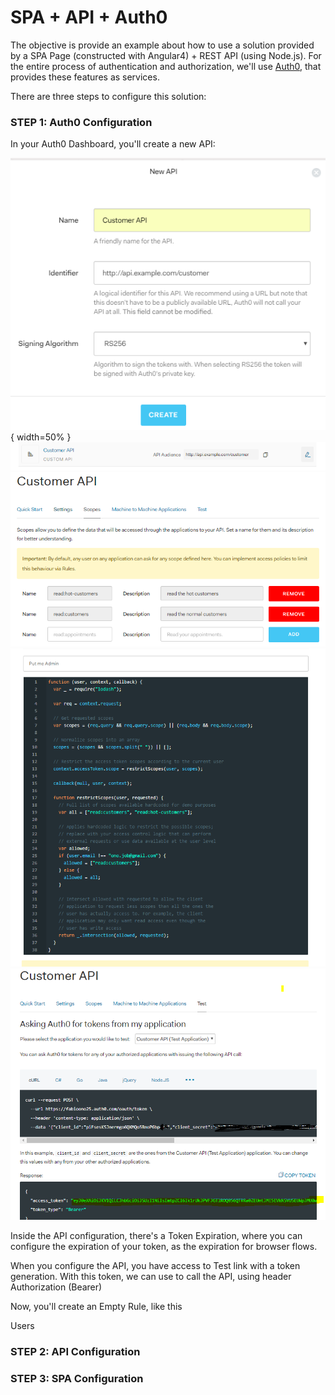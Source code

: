 # SPA + API + Auth0

The objective is provide an example about how to use a solution provided by a SPA Page (constructed with Angular4) + REST API (using Node.js). For the entire process of authentication and authorization, we'll use [Auth0](https://auth0.com), that provides these features as services.

There are three steps to configure this solution:

### STEP 1: Auth0 Configuration

In your Auth0 Dashboard, you'll create a new API:


![](https://github.com/fabioono25/spa_api_auth0/blob/master/images/API.PNG){ width=50% }
![](https://github.com/fabioono25/spa_api_auth0/blob/master/images/api2.PNG)
![](https://github.com/fabioono25/spa_api_auth0/blob/master/images/api_scopes.PNG)
![](https://github.com/fabioono25/spa_api_auth0/blob/master/images/rules.PNG)
![](https://github.com/fabioono25/spa_api_auth0/blob/master/images/token.PNG)


Inside the API configuration, there's a Token Expiration, where you can configure the expiration of your token, as the expiration for browser flows.

When you configure the API, you have access to Test link with a token generation. With this token, we can use to call the API, using header Authorization (Bearer)

Now, you'll create an Empty Rule, like this

Users

### STEP 2: API Configuration

### STEP 3: SPA Configuration
